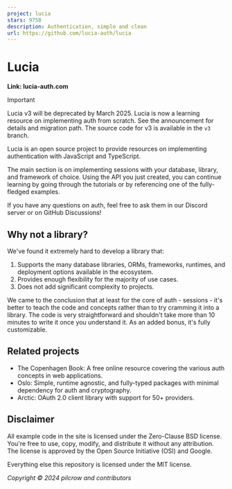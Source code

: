 ```yaml
---
project: lucia
stars: 9758
description: Authentication, simple and clean
url: https://github.com/lucia-auth/lucia
---
```


Lucia
=====

**Link: lucia-auth.com**

Important

Lucia v3 will be deprecated by March 2025. Lucia is now a learning resource on implementing auth from scratch. See the announcement for details and migration path. The source code for v3 is available in the `v3` branch.

Lucia is an open source project to provide resources on implementing authentication with JavaScript and TypeScript.

The main section is on implementing sessions with your database, library, and framework of choice. Using the API you just created, you can continue learning by going through the tutorials or by referencing one of the fully-fledged examples.

If you have any questions on auth, feel free to ask them in our Discord server or on GitHub Discussions!

Why not a library?
------------------

We've found it extremely hard to develop a library that:

1.  Supports the many database libraries, ORMs, frameworks, runtimes, and deployment options available in the ecosystem.
2.  Provides enough flexibility for the majority of use cases.
3.  Does not add significant complexity to projects.

We came to the conclusion that at least for the core of auth - sessions - it's better to teach the code and concepts rather than to try cramming it into a library. The code is very straightforward and shouldn't take more than 10 minutes to write it once you understand it. As an added bonus, it's fully customizable.

Related projects
----------------

-   The Copenhagen Book: A free online resource covering the various auth concepts in web applications.
-   Oslo: Simple, runtime agnostic, and fully-typed packages with minimal dependency for auth and cryptography.
-   Arctic: OAuth 2.0 client library with support for 50+ providers.

Disclaimer
----------

All example code in the site is licensed under the Zero-Clause BSD license. You're free to use, copy, modify, and distribute it without any attribution. The license is approved by the Open Source Initiative (OSI) and Google.

Everything else this repository is licensed under the MIT license.

_Copyright © 2024 pilcrow and contributors_
